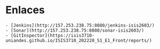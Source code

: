 # Enlaces
    - [Jenkins](http://157.253.238.75:8080/jenkins-isis2603/)
    - [Sonar](http://157.253.238.75:8080/sonar-isis2603/)
    - [GitInspector](https://isis3710-uniandes.github.io/ISIS3710_202220_S1_E1_Front/reports/)